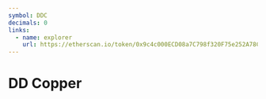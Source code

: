 ```yaml
---
symbol: DDC
decimals: 0
links:
  - name: explorer
    url: https://etherscan.io/token/0x9c4c000ECD08a7C798f320F75e252A78CD1E6189
---
```


# DD Copper
